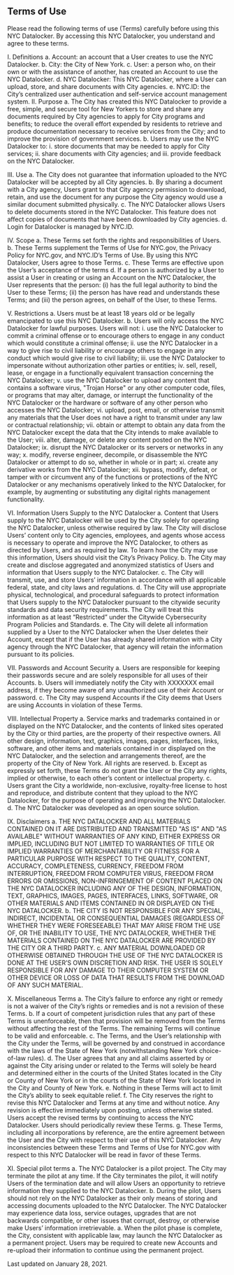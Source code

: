 ## Terms of Use

Please read the following terms of use (Terms) carefully before using this NYC Datalocker. By accessing this NYC Datalocker, you understand and agree to these terms.

I. Definitions
a. Account: an account that a User creates to use the NYC Datalocker.
b. City: the City of New York.
c. User: a person who, on their own or with the assistance of another, has created an Account to use the NYC Datalocker.
d. NYC Datalocker: This NYC Datalocker, where a User can upload, store, and share documents with City agencies.
e. NYC.ID: the City’s centralized user authentication and self-service account management system.
II. Purpose
a. The City has created this NYC Datalocker to provide a free, simple, and secure tool for New Yorkers to store and share any documents required by City agencies to apply for City programs and benefits; to reduce the overall effort expended by residents to retrieve and produce documentation necessary to receive services from the City; and to improve the provision of government services.
b. Users may use the NYC Datalocker to:
i. store documents that may be needed to apply for City services;
ii. share documents with City agencies; and
iii. provide feedback on the NYC Datalocker.

III. Use
a. The City does not guarantee that information uploaded to the NYC Datalocker will be accepted by all City agencies.
b. By sharing a document with a City agency, Users grant to that City agency permission to download, retain, and use the document for any purpose the City agency would use a similar document submitted physically.
c. The NYC Datalocker allows Users to delete documents stored in the NYC Datalocker. This feature does not affect copies of documents that have been downloaded by City agencies.
d. Login for Datalocker is managed by NYC.ID.

IV. Scope
a. These Terms set forth the rights and responsibilities of Users.
b. These Terms supplement the Terms of Use for NYC.gov, the Privacy Policy for NYC.gov, and NYC.ID’s Terms of Use. By using this NYC Datalocker, Users agree to those Terms.
c. These Terms are effective upon the User’s acceptance of the terms
d. If a person is authorized by a User to assist a User in creating or using an Account on the NYC Datalocker, the User represents that the person: (i) has the full legal authority to bind the User to these Terms; (ii) the person has have read and understands these Terms; and (iii) the person agrees, on behalf of the User, to these Terms.

V. Restrictions
a. Users must be at least 18 years old or be legally emancipated to use this NYC Datalocker.
b. Users will only access the NYC Datalocker for lawful purposes. Users will not:
i. use the NYC Datalocker to commit a criminal offense or to encourage others to engage in any conduct which would constitute a criminal offense;
ii. use the NYC Datalocker in a way to give rise to civil liability or encourage others to engage in any conduct which would give rise to civil liability;
iii. use the NYC Datalocker to impersonate without authorization other parties or entities;
iv. sell, resell, lease, or engage in a functionally equivalent transaction concerning the NYC Datalocker;
v. use the NYC Datalocker to upload any content that contains a software virus, "Trojan Horse" or any other computer code, files, or programs that may alter, damage, or interrupt the functionality of the NYC Datalocker or the hardware or software of any other person who accesses the NYC Datalocker;
vi. upload, post, email, or otherwise transmit any materials that the User does not have a right to transmit under any law or contractual relationship;
vii. obtain or attempt to obtain any data from the NYC Datalocker except the data that the City intends to make available to the User;
viii. alter, damage, or delete any content posted on the NYC Datalocker;
ix. disrupt the NYC Datalocker or its servers or networks in any way;
x. modify, reverse engineer, decompile, or disassemble the NYC Datalocker or attempt to do so, whether in whole or in part;
xi. create any derivative works from the NYC Datalocker;
xii. bypass, modify, defeat, or tamper with or circumvent any of the functions or protections of the NYC Datalocker or any mechanisms operatively linked to the NYC Datalocker, for example, by augmenting or substituting any digital rights management functionality.

VI. Information Users Supply to the NYC Datalocker
a. Content that Users supply to the NYC Datalocker will be used by the City solely for operating the NYC Datalocker, unless otherwise required by law. The City will disclose Users’ content only to City agencies, employees, and agents whose access is necessary to operate and improve the NYC Datalocker, to others as directed by Users, and as required by law. To learn how the City may use this information, Users should visit the City’s Privacy Policy.
b. The City may create and disclose aggregated and anonymized statistics of Users and information that Users supply to the NYC Datalocker.
c. The City will transmit, use, and store Users’ information in accordance with all applicable federal, state, and city laws and regulations.
d. The City will use appropriate physical, technological, and procedural safeguards to protect information that Users supply to the NYC Datalocker pursuant to the citywide security standards and data security requirements. The City will treat this information as at least “Restricted” under the Citywide Cybersecurity Program Policies and Standards.
e. The City will delete all information supplied by a User to the NYC Datalocker when the User deletes their Account, except that if the User has already shared information with a City agency through the NYC Datalocker, that agency will retain the information pursuant to its policies.

VII. Passwords and Account Security
a. Users are responsible for keeping their passwords secure and are solely responsible for all uses of their Accounts.
b. Users will immediately notify the City with XXXXXXX email address, if they become aware of any unauthorized use of their Account or password.
c. The City may suspend Accounts if the City deems that Users are using Accounts in violation of these Terms.

VIII. Intellectual Property
a. Service marks and trademarks contained in or displayed on the NYC Datalocker, and the contents of linked sites operated by the City or third parties, are the property of their respective owners. All other design, information, text, graphics, images, pages, interfaces, links, software, and other items and materials contained in or displayed on the NYC Datalocker, and the selection and arrangements thereof, are the property of the City of New York. All rights are reserved.
b. Except as expressly set forth, these Terms do not grant the User or the City any rights, implied or otherwise, to each other’s content or intellectual property.
c. Users grant the City a worldwide, non-exclusive, royalty-free license to host and reproduce, and distribute content that they upload to the NYC Datalocker, for the purpose of operating and improving the NYC Datalocker.
d. The NYC Datalocker was developed as an open source solution.

IX. Disclaimers
a. THE NYC DATALOCKER AND ALL MATERIALS CONTAINED ON IT ARE DISTRIBUTED AND TRANSMITTED "AS IS" AND "AS AVAILABLE" WITHOUT WARRANTIES OF ANY KIND, EITHER EXPRESS OR IMPLIED, INCLUDING BUT NOT LIMITED TO WARRANTIES OF TITLE OR IMPLIED WARRANTIES OF MERCHANTABILITY OR FITNESS FOR A PARTICULAR PURPOSE WITH RESPECT TO THE QUALITY, CONTENT, ACCURACY, COMPLETENESS, CURRENCY, FREEDOM FROM INTERRUPTION, FREEDOM FROM COMPUTER VIRUS, FREEDOM FROM ERRORS OR OMISSIONS, NON-INFRINGEMENT OF CONTENT PLACED ON THE NYC DATALOCKER INCLUDING ANY OF THE DESIGN, INFORMATION, TEXT, GRAPHICS, IMAGES, PAGES, INTERFACES, LINKS, SOFTWARE, OR OTHER MATERIALS AND ITEMS CONTAINED IN OR DISPLAYED ON THE NYC DATALOCKER.
b. THE CITY IS NOT RESPONSIBLE FOR ANY SPECIAL, INDIRECT, INCIDENTAL OR CONSEQUENTIAL DAMAGES (REGARDLESS OF WHETHER THEY WERE FORESEEABLE) THAT MAY ARISE FROM THE USE OF, OR THE INABILITY TO USE, THE NYC DATALOCKER, WHETHER THE MATERIALS CONTAINED ON THE NYC DATALOCKER ARE PROVIDED BY THE CITY OR A THIRD PARTY.
c. ANY MATERIAL DOWNLOADED OR OTHERWISE OBTAINED THROUGH THE USE OF THE NYC DATALOCKER IS DONE AT THE USER’S OWN DISCRETION AND RISK. THE USER IS SOLELY RESPONSIBLE FOR ANY DAMAGE TO THEIR COMPUTER SYSTEM OR OTHER DEVICE OR LOSS OF DATA THAT RESULTS FROM THE DOWNLOAD OF ANY SUCH MATERIAL.

X. Miscellaneous Terms
a. The City’s failure to enforce any right or remedy is not a waiver of the City’s rights or remedies and is not a revision of these Terms.
b. If a court of competent jurisdiction rules that any part of these Terms is unenforceable, then that provision will be removed from the Terms without affecting the rest of the Terms. The remaining Terms will continue to be valid and enforceable.
c. The Terms, and the User’s relationship with the City under the Terms, will be governed by and construed in accordance with the laws of the State of New York (notwithstanding New York choice-of-law rules).
d. The User agrees that any and all claims asserted by or against the City arising under or related to the Terms will solely be heard and determined either in the courts of the United States located in the City or County of New York or in the courts of the State of New York located in the City and County of New York.
e. Nothing in these Terms will act to limit the City’s ability to seek equitable relief.
f. The City reserves the right to revise this NYC Datalocker and Terms at any time and without notice. Any revision is effective immediately upon posting, unless otherwise stated. Users accept the revised terms by continuing to access the NYC Datalocker. Users should periodically review these Terms.
g. These Terms, including all incorporations by reference, are the entire agreement between the User and the City with respect to their use of this NYC Datalocker. Any inconsistencies between these Terms and Terms of Use for NYC.gov with respect to this NYC Datalocker will be read in favor of these Terms.

XI. Special pilot terms
a. The NYC Datalocker is a pilot project. The City may terminate the pilot at any time. If the City terminates the pilot, it will notify Users of the termination date and will allow Users an opportunity to retrieve information they supplied to the NYC Datalocker.
b. During the pilot, Users should not rely on the NYC Datalocker as their only means of storing and accessing documents uploaded to the NYC Datalocker. The NYC Datalocker may experience data loss, service outages, upgrades that are not backwards compatible, or other issues that corrupt, destroy, or otherwise make Users’ information irretrievable.
a. When the pilot phase is complete, the City, consistent with applicable law, may launch the NYC Datalocker as a permanent project. Users may be required to create new Accounts and re-upload their information to continue using the permanent project.

Last updated on January 28, 2021.
